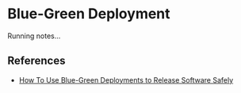 # Blue-Green Deployment

Running notes...

## References

- [How To Use Blue-Green Deployments to Release Software Safely](https://www.digitalocean.com/community/tutorials/how-to-use-blue-green-deployments-to-release-software-safely)